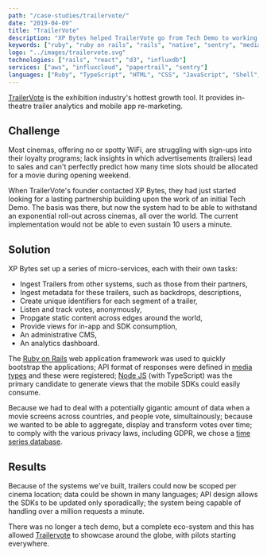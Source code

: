 ```yaml
---
path: "/case-studies/trailervote/"
date: "2019-04-09"
title: "TrailerVote"
description: "XP Bytes helped TrailerVote go from Tech Demo to working product, built for over 1 million users a minute, using Ruby on Rails, NodeJS and InfluxDB."
keywords: ["ruby", "ruby on rails", "rails", "native", "sentry", "media types", "analytics", "time series database", "influxdb", "nodejs", "typescript", "react"]
logo: "../images/trailervote.svg"
technologies: ["rails", "react", "d3", "influxdb"]
services: ["aws", "influxcloud", "papertrail", "sentry"]
languages: ["Ruby", "TypeScript", "HTML", "CSS", "JavaScript", "Shell", "PHP"]
---
```


[TrailerVote][0] is the exhibition industry's hottest growth tool. It provides
in-theatre trailer analytics and mobile app re-marketing.

## Challenge

Most cinemas, offering no or spotty WiFi, are struggling with sign-ups into
their loyalty programs; lack insights in which advertisements (trailers) lead to
sales and can't perfectly predict how many time slots should be allocated for
a movie during opening weekend.

When TrailerVote's founder contacted XP Bytes, they had just started looking for
a lasting partnership building upon the work of an initial Tech Demo. The basis
was there, but now the system had to be able to withstand an exponential
roll-out across cinemas, all over the world. The current implementation would
not be able to even sustain 10 users a minute.

## Solution

XP Bytes set up a series of micro-services, each with their own tasks:

- Ingest Trailers from other systems, such as those from their partners,
- Ingest metadata for these trailers, such as backdrops, descriptions,
- Create unique identifiers for each segment of a trailer,
- Listen and track votes, anonymously,
- Propgate static content across edges around the world,
- Provide views for in-app and SDK consumption,
- An administrative CMS,
- An analytics dashboard.

The [Ruby on Rails][1] web application framework was used to quickly bootstrap
the applications; API format of responses were defined in [media types][2] and
these were registered; [Node JS][4] (with TypeScript) was the primary candidate
to generate views that the mobile SDKs could easily consume.

Because we had to deal with a potentially gigantic amount of data when a movie
screens across countries, and people vote, simultainously; because we wanted to
be able to aggregate, display and transform votes over time; to comply with
the various privacy laws, including GDPR, we chose a [time series database][3].

## Results

Because of the systems we've built, trailers could now be scoped per cinema
location; data could be shown in many languages; API design allows the SDKs to
be updated only sporadically; the system being capable of handling over a
million requests a minute.

There was no longer a tech demo, but a complete eco-system and this has allowed
[Trailervote][0] to showcase around the globe, with pilots starting everywhere.

[0]: https://trailervote.com/
[1]: https://rubyonrails.org/
[2]: https://github.com/TrailerVote/trailervote-media-types/tree/master/ruby
[3]: https://www.influxdata.com/
[4]: https://nodejs.org
